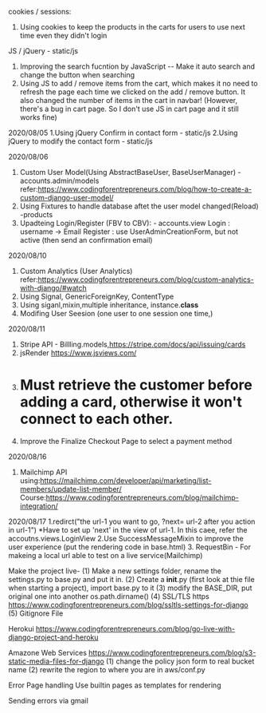 

cookies / sessions:
1. Using cookies to keep the products in the carts for users to use next time even they didn't login


JS / jQuery - static/js
1. Improving the search fucntion by JavaScript -- Make it auto search and change the button when searching
2. Using JS to add / remove items from the cart, which makes it no need to refresh the page each time we clicked on the add / remove button.
It also changed the number of items in the cart in navbar!
(However, there's a bug in cart page. So I don't use JS in cart page and it still works fine)


2020/08/05
1.Using jQuery Confirm in contact form - static/js
2.Using jQuery to modify the contact form - static/js

2020/08/06
1. Custom User Model(Using AbstractBaseUser, BaseUserManager) - accounts.admin/models
refer:https://www.codingforentrepreneurs.com/blog/how-to-create-a-custom-django-user-model/
2. Using Fixtures to handle database aftet the user model changed(Reload) -products
3. Upadteing Login/Register (FBV to CBV): - accounts.view
    Login : username → Email
    Register : use UserAdminCreationForm, but not active (then send an confirmation email)

2020/08/10
1. Custom Analytics (User Analytics)
refer:https://www.codingforentrepreneurs.com/blog/custom-analytics-with-django/#watch
2. Using Signal, GenericForeignKey, ContentType
3. Using siganl,mixin,multiple inheritance, instance.__class__
4. Modifing User Seesion (one user to one session one time,)

2020/08/11
1. Stripe API  - Billling.models,https://stripe.com/docs/api/issuing/cards
2. jsRender https://www.jsviews.com/
3. # Must retrieve the customer before adding a card, otherwise it won't connect to each other.
4. Improve the Finalize Checkout Page to select a payment method

2020/08/16
1. Mailchimp
API using:https://mailchimp.com/developer/api/marketing/list-members/update-list-member/
Course:https://www.codingforentrepreneurs.com/blog/mailchimp-integration/

2020/08/17
1.redirct("the url-1 you want to go, ?next= url-2 after you action in url-1")
*Have to set up 'next' in the view of url-1. In this caee, refer the accoutns.views.LoginView
2.Use SuccessMessageMixin to improve the user experience (put the rendering code in base.html)
3. RequestBin - For makeing a local url able to test on a live service(Mailchimp)

Make the project live-
  (1) Make a new settings folder, rename the settings.py to base.py and put it in.
  (2) Create a __init__.py (first look at thie file when starting a project), import base.py to it
  (3) modify the BASE_DIR, put original one into another os.path.dirname()
  (4) SSL/TLS https https://www.codingforentrepreneurs.com/blog/ssltls-settings-for-django
  (5) Gitignore File

Herokui
https://www.codingforentrepreneurs.com/blog/go-live-with-django-project-and-heroku


Amazone Web Services
  https://www.codingforentrepreneurs.com/blog/s3-static-media-files-for-django
  (1) change the policy json form <your bucket name> to real bucket name
  (2) rewrite the region to where you are in aws/conf.py

Error Page handling
  Use builtin pages as templates for rendering

Sending errors via gmail
